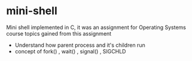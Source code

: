 # mini-shell
Mini shell implemented in C, it was an assignment for Operating Systems course
topics gained from this assignment 
- Understand how parent process and it's children run
- concept of fork() , wait() , signal() , SIGCHLD
